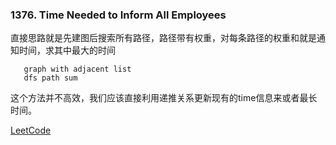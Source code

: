 ### 1376. Time Needed to Inform All Employees

直接思路就是先建图后搜索所有路径，路径带有权重，对每条路径的权重和就是通知时间，求其中最大的时间

```
   graph with adjacent list
   dfs path sum
```

这个方法并不高效，我们应该直接利用递推关系更新现有的time信息来或者最长时间。

[LeetCode](https://leetcode.com/problems/time-needed-to-inform-all-employees/)
